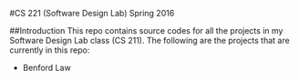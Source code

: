 #CS 221 (Software Design Lab) Spring 2016

##Introduction
This repo contains source codes for all the projects in my Software Design Lab class (CS 211).
The following are the projects that are currently in this repo:
* Benford Law

